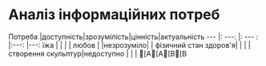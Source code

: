 # Аналіз інформаційних потреб
Потреба            |доступність|зрозумілість|цінність|актуальність
 ---             |: ---:              |: ---     :       |:---:     |---:
їжа           |                      |                         |               |
любов    |                       |незрозуміло|               |
фізичний стан здоров'я|                    |                |                  |
створення скульптур|недоступно |                |                 |
[A[A[B[B
